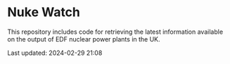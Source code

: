 # Nuke Watch

This repository includes code for retrieving the latest information available on the output of EDF nuclear power plants in the UK.

Last updated: 2024-02-29 21:08